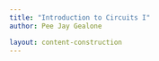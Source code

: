 ```yaml
---
title: "Introduction to Circuits I"
author: Pee Jay Gealone

layout: content-construction
---
```




<!-- # Introduction

asdasdasd
asdasdsdfsdfsdf
sdf

dfsdfsfsdfsdfsdf


$\example{1}$ 
asdasdasdas

$\solution$ 

$$
\begin{align*}
    q   &= n \cdot e \\
        &= 1,200\br{-1.602×10^{-19} } \\
        &= -1.922 \x 10^{-16}\un{C}   \tagans
\end{align*}
$$





{% include images.html 
    url= "circuits-I/1.1.1-atoms.png" 
    caption= "Figure 1: Major parts of an atom"
    size= "50%"
%}



{% include answer.html 
    details= "$2x^2+5x-1$"
%} 

<br>

{% include youtube.html 
    id='rhgwIhB58PA' 
%}


Since we defined current as the movement of charge/electron, then we expect it to have an associated direction of flow. The direction of current flow is conventionally (also called conventional flow) taken as the direction of positive charge movement, though the actual electron flow is the $\int_1^5 2x+5\,dx$ movement of negative charge. In this material, we will use the conventional flow. -->